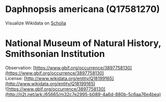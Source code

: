 
Daphnopsis americana (Q17581270)
================================
  
Visualize Wikidata on [Scholia](https://scholia.toolforge.org/taxon/Q17581270)
# National Museum of Natural History, Smithsonian Institution
  
Observation: [https://www.gbif.org/occurrence/3897758130](https://www.gbif.org/occurrence/3897758130)  
License: [http://www.wikidata.org/entity/Q18199165](http://www.wikidata.org/entity/Q18199165)  
![https://www.gbif.org/occurrence/3897758130](http://n2t.net/ark:/65665/m32c7e2995-b089-4a6d-880b-5c6aa76e4bea)